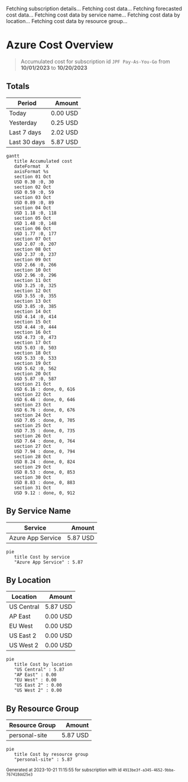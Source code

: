 Fetching subscription details...
Fetching cost data...
Fetching forecasted cost data...
Fetching cost data by service name...
Fetching cost data by location...
Fetching cost data by resource group...
# Azure Cost Overview

> Accumulated cost for subscription id `JPF Pay-As-You-Go` from **10/01/2023** to **10/20/2023**

## Totals

|Period|Amount|
|---|---:|
|Today|0.00 USD|
|Yesterday|0.25 USD|
|Last 7 days|2.02 USD|
|Last 30 days|5.87 USD|

```mermaid
gantt
   title Accumulated cost
   dateFormat  X
   axisFormat %s
   section 01 Oct
   USD 0.30 :0, 30
   section 02 Oct
   USD 0.59 :0, 59
   section 03 Oct
   USD 0.89 :0, 89
   section 04 Oct
   USD 1.18 :0, 118
   section 05 Oct
   USD 1.48 :0, 148
   section 06 Oct
   USD 1.77 :0, 177
   section 07 Oct
   USD 2.07 :0, 207
   section 08 Oct
   USD 2.37 :0, 237
   section 09 Oct
   USD 2.66 :0, 266
   section 10 Oct
   USD 2.96 :0, 296
   section 11 Oct
   USD 3.25 :0, 325
   section 12 Oct
   USD 3.55 :0, 355
   section 13 Oct
   USD 3.85 :0, 385
   section 14 Oct
   USD 4.14 :0, 414
   section 15 Oct
   USD 4.44 :0, 444
   section 16 Oct
   USD 4.73 :0, 473
   section 17 Oct
   USD 5.03 :0, 503
   section 18 Oct
   USD 5.33 :0, 533
   section 19 Oct
   USD 5.62 :0, 562
   section 20 Oct
   USD 5.87 :0, 587
   section 21 Oct
   USD 6.16 : done, 0, 616
   section 22 Oct
   USD 6.46 : done, 0, 646
   section 23 Oct
   USD 6.76 : done, 0, 676
   section 24 Oct
   USD 7.05 : done, 0, 705
   section 25 Oct
   USD 7.35 : done, 0, 735
   section 26 Oct
   USD 7.64 : done, 0, 764
   section 27 Oct
   USD 7.94 : done, 0, 794
   section 28 Oct
   USD 8.24 : done, 0, 824
   section 29 Oct
   USD 8.53 : done, 0, 853
   section 30 Oct
   USD 8.83 : done, 0, 883
   section 31 Oct
   USD 9.12 : done, 0, 912
```

## By Service Name

|Service|Amount|
|---|---:|
|Azure App Service|5.87 USD|

```mermaid
pie
   title Cost by service
   "Azure App Service" : 5.87
```

## By Location

|Location|Amount|
|---|---:|
|US Central|5.87 USD|
|AP East|0.00 USD|
|EU West|0.00 USD|
|US East 2|0.00 USD|
|US West 2|0.00 USD|

```mermaid
pie
   title Cost by location
   "US Central" : 5.87
   "AP East" : 0.00
   "EU West" : 0.00
   "US East 2" : 0.00
   "US West 2" : 0.00
```

## By Resource Group

|Resource Group|Amount|
|---|---:|
|personal-site|5.87 USD|

```mermaid
pie
   title Cost by resource group
   "personal-site" : 5.87
```

<sup>Generated at 2023-10-21 11:15:55 for subscription with id `4913be3f-a345-4652-9bba-767418dd25e3`</sup>
